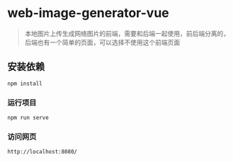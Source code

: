 # web-image-generator-vue

> 本地图片上传生成网络图片的前端，需要和后端一起使用，前后端分离的，后端也有一个简单的页面，可以选择不使用这个前端页面

## 安装依赖
```
npm install
```

### 运行项目
```
npm run serve
```

### 访问网页
```
http://localhost:8080/
```
